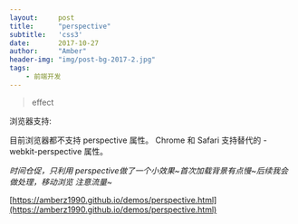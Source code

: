 ```yaml
---
layout:     post
title:      "perspective"
subtitle:   'css3'
date:       2017-10-27
author:     "Amber"
header-img: "img/post-bg-2017-2.jpg"
tags:
    - 前端开发
---
```

>effect

浏览器支持:

目前浏览器都不支持 perspective 属性。
Chrome 和 Safari 支持替代的 -webkit-perspective 属性。

*时间仓促，只利用 perspective做了一个小效果~首次加载背景有点慢~后续我会做处理，移动浏览 注意流量~*

[https://amberz1990.github.io/demos/perspective.html](https://amberz1990.github.io/demos/perspective.html)
